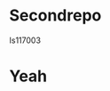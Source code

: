 # Secondrepo
Is117003
<html>

<title> This is a repository </title>
  <h1> Yeah </h1>
  
 </html>
 
